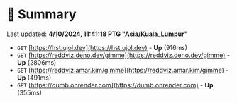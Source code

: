 # 📖 Summary
Last updated: **4/10/2024, 11:41:18 PTG "Asia/Kuala_Lumpur"**

- `GET` [https://hst.ujol.dev](https://hst.ujol.dev) - **Up** (916ms)
- `GET` [https://reddviz.deno.dev/gimme](https://reddviz.deno.dev/gimme) - **Up** (2806ms)
- `GET` [https://reddviz.amar.kim/gimme](https://reddviz.amar.kim/gimme) - **Up** (491ms)
- `GET` [https://dumb.onrender.com](https://dumb.onrender.com) - **Up** (355ms)
